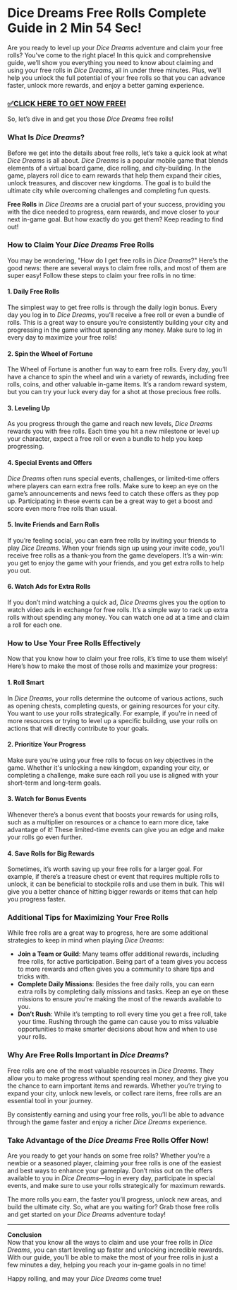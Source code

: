# Dice Dreams Free Rolls Complete Guide in 2 Min 54 Sec!

Are you ready to level up your *Dice Dreams* adventure and claim your free rolls? You've come to the right place! In this quick and comprehensive guide, we’ll show you everything you need to know about claiming and using your free rolls in *Dice Dreams*, all in under three minutes. Plus, we’ll help you unlock the full potential of your free rolls so that you can advance faster, unlock more rewards, and enjoy a better gaming experience.

### [✅CLICK HERE TO GET NOW FREE!](https://freeforyou.xyz/dice/dreams/)

So, let’s dive in and get you those *Dice Dreams* free rolls!

### What Is *Dice Dreams*?

Before we get into the details about free rolls, let’s take a quick look at what *Dice Dreams* is all about. *Dice Dreams* is a popular mobile game that blends elements of a virtual board game, dice rolling, and city-building. In the game, players roll dice to earn rewards that help them expand their cities, unlock treasures, and discover new kingdoms. The goal is to build the ultimate city while overcoming challenges and completing fun quests.

**Free Rolls** in *Dice Dreams* are a crucial part of your success, providing you with the dice needed to progress, earn rewards, and move closer to your next in-game goal. But how exactly do you get them? Keep reading to find out!

### How to Claim Your *Dice Dreams* Free Rolls

You may be wondering, "How do I get free rolls in *Dice Dreams*?" Here’s the good news: there are several ways to claim free rolls, and most of them are super easy! Follow these steps to claim your free rolls in no time:

#### 1. **Daily Free Rolls**
The simplest way to get free rolls is through the daily login bonus. Every day you log in to *Dice Dreams*, you’ll receive a free roll or even a bundle of rolls. This is a great way to ensure you’re consistently building your city and progressing in the game without spending any money. Make sure to log in every day to maximize your free rolls!

#### 2. **Spin the Wheel of Fortune**
The Wheel of Fortune is another fun way to earn free rolls. Every day, you’ll have a chance to spin the wheel and win a variety of rewards, including free rolls, coins, and other valuable in-game items. It’s a random reward system, but you can try your luck every day for a shot at those precious free rolls.

#### 3. **Leveling Up**
As you progress through the game and reach new levels, *Dice Dreams* rewards you with free rolls. Each time you hit a new milestone or level up your character, expect a free roll or even a bundle to help you keep progressing.

#### 4. **Special Events and Offers**
*Dice Dreams* often runs special events, challenges, or limited-time offers where players can earn extra free rolls. Make sure to keep an eye on the game’s announcements and news feed to catch these offers as they pop up. Participating in these events can be a great way to get a boost and score even more free rolls than usual.

#### 5. **Invite Friends and Earn Rolls**
If you’re feeling social, you can earn free rolls by inviting your friends to play *Dice Dreams*. When your friends sign up using your invite code, you’ll receive free rolls as a thank-you from the game developers. It’s a win-win: you get to enjoy the game with your friends, and you get extra rolls to help you out.

#### 6. **Watch Ads for Extra Rolls**
If you don’t mind watching a quick ad, *Dice Dreams* gives you the option to watch video ads in exchange for free rolls. It’s a simple way to rack up extra rolls without spending any money. You can watch one ad at a time and claim a roll for each one.

### How to Use Your Free Rolls Effectively

Now that you know how to claim your free rolls, it’s time to use them wisely! Here’s how to make the most of those rolls and maximize your progress:

#### 1. **Roll Smart**
In *Dice Dreams*, your rolls determine the outcome of various actions, such as opening chests, completing quests, or gaining resources for your city. You want to use your rolls strategically. For example, if you're in need of more resources or trying to level up a specific building, use your rolls on actions that will directly contribute to your goals.

#### 2. **Prioritize Your Progress**
Make sure you're using your free rolls to focus on key objectives in the game. Whether it's unlocking a new kingdom, expanding your city, or completing a challenge, make sure each roll you use is aligned with your short-term and long-term goals.

#### 3. **Watch for Bonus Events**
Whenever there’s a bonus event that boosts your rewards for using rolls, such as a multiplier on resources or a chance to earn more dice, take advantage of it! These limited-time events can give you an edge and make your rolls go even further. 

#### 4. **Save Rolls for Big Rewards**
Sometimes, it’s worth saving up your free rolls for a larger goal. For example, if there’s a treasure chest or event that requires multiple rolls to unlock, it can be beneficial to stockpile rolls and use them in bulk. This will give you a better chance of hitting bigger rewards or items that can help you progress faster.

### Additional Tips for Maximizing Your Free Rolls

While free rolls are a great way to progress, here are some additional strategies to keep in mind when playing *Dice Dreams*:

- **Join a Team or Guild**: Many teams offer additional rewards, including free rolls, for active participation. Being part of a team gives you access to more rewards and often gives you a community to share tips and tricks with.
- **Complete Daily Missions**: Besides the free daily rolls, you can earn extra rolls by completing daily missions and tasks. Keep an eye on these missions to ensure you're making the most of the rewards available to you.
- **Don’t Rush**: While it’s tempting to roll every time you get a free roll, take your time. Rushing through the game can cause you to miss valuable opportunities to make smarter decisions about how and when to use your rolls.

### Why Are Free Rolls Important in *Dice Dreams*?

Free rolls are one of the most valuable resources in *Dice Dreams*. They allow you to make progress without spending real money, and they give you the chance to earn important items and rewards. Whether you’re trying to expand your city, unlock new levels, or collect rare items, free rolls are an essential tool in your journey. 

By consistently earning and using your free rolls, you’ll be able to advance through the game faster and enjoy a richer *Dice Dreams* experience. 

### Take Advantage of the *Dice Dreams* Free Rolls Offer Now!

Are you ready to get your hands on some free rolls? Whether you’re a newbie or a seasoned player, claiming your free rolls is one of the easiest and best ways to enhance your gameplay. Don’t miss out on the offers available to you in *Dice Dreams*—log in every day, participate in special events, and make sure to use your rolls strategically for maximum rewards.

The more rolls you earn, the faster you’ll progress, unlock new areas, and build the ultimate city. So, what are you waiting for? Grab those free rolls and get started on your *Dice Dreams* adventure today!

---

**Conclusion**  
Now that you know all the ways to claim and use your free rolls in *Dice Dreams*, you can start leveling up faster and unlocking incredible rewards. With our guide, you’ll be able to make the most of your free rolls in just a few minutes a day, helping you reach your in-game goals in no time! 

Happy rolling, and may your *Dice Dreams* come true!
